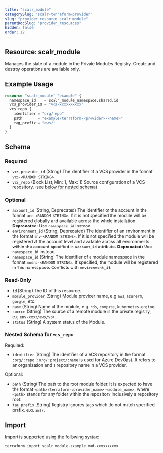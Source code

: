```yaml
---
title: "scalr_module"
categorySlug: "scalr-terraform-provider"
slug: "provider_resource_scalr_module"
parentDocSlug: "provider_resources"
hidden: false
order: 12
---
```

## Resource: scalr_module

Manages the state of a module in the Private Modules Registry. Create and destroy operations are available only.

## Example Usage

```terraform
resource "scalr_module" "example" {
  namespace_id    = scalr_module_namespace.shared.id
  vcs_provider_id = "vcs-xxxxxxxxxx"
  vcs_repo {
    identifier = "org/repo"
    path       = "example/terraform-<provider>-<name>"
    tag_prefix = "aws/"
  }
}
```

<!-- schema generated by tfplugindocs -->
## Schema

### Required

- `vcs_provider_id` (String) The identifier of a VCS provider in the format `vcs-<RANDOM STRING>`.
- `vcs_repo` (Block List, Min: 1, Max: 1) Source configuration of a VCS repository. (see [below for nested schema](#nestedblock--vcs_repo))

### Optional

- `account_id` (String, Deprecated) The identifier of the account in the format `acc-<RANDOM STRING>`. If it is not specified the module will be registered globally and available across the whole installation. **Deprecated:** Use `namespace_id` instead.
- `environment_id` (String, Deprecated) The identifier of an environment in the format `env-<RANDOM STRING>`. If it is not specified the module will be registered at the account level and available across all environments within the account specified in `account_id` attribute. **Deprecated:** Use `namespace_id` instead.
- `namespace_id` (String) The identifier of a module namespace in the format `modns-<RANDOM STRING>`. If specified, the module will be registered in this namespace. Conflicts with `environment_id`.

### Read-Only

- `id` (String) The ID of this resource.
- `module_provider` (String) Module provider name, e.g `aws`, `azurerm`, `google`, etc.
- `name` (String) Name of the module, e.g. `rds`, `compute`, `kubernetes-engine`.
- `source` (String) The source of a remote module in the private registry, e.g `env-xxxx/aws/vpc`.
- `status` (String) A system status of the Module.

<a id="nestedblock--vcs_repo"></a>
### Nested Schema for `vcs_repo`

Required:

- `identifier` (String) The identifier of a VCS repository in the format `:org/:repo` (`:org/:project/:name` is used for Azure DevOps). It refers to an organization and a repository name in a VCS provider.

Optional:

- `path` (String) The path to the root module folder. It is expected to have the format `<path>/terraform-<provider_name>-<module_name>`, where `<path>` stands for any folder within the repository inclusively a repository root.
- `tag_prefix` (String) Registry ignores tags which do not match specified prefix, e.g. `aws/`.

## Import

Import is supported using the following syntax:

```shell
terraform import scalr_module.example mod-xxxxxxxxxx
```
